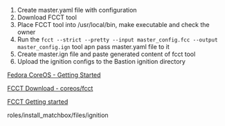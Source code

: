 1) Create master.yaml file with configuration
2) Download FCCT tool
3) Place FCCT tool into /usr/local/bin, make executable and check the owner
4) Run the `fcct --strict --pretty --input master_config.fcc --output master_config.ign` tool apn pass master.yaml file to it
5) Create master.ign file and paste generated content of fcct tool
6) Upload the ignition configs to the Bastion ignition directory

[Fedora CoreOS - Getting Started](https://docs.fedoraproject.org/en-US/fedora-coreos/getting-started/)

[FCCT Download - coreos/fcct](https://github.com/coreos/fcct/releases)

[FCCT Getting started](https://github.com/coreos/fcct/blob/master/docs/getting-started.md)

roles/install_matchbox/files/ignition